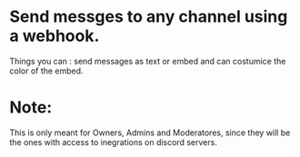 # Send messges to any channel using a webhook.
Things you can : send messages as text or embed and can costumice the color of the embed. 

# Note:
This is only meant for Owners, Admins and Moderatores, since they will be the ones with access to inegrations on discord servers.
